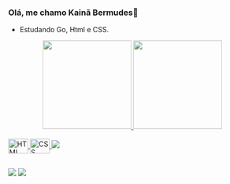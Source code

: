 ### Olá, me chamo Kainã Bermudes👋

- Estudando Go, Html e CSS.

<div align="center">
  <a href="https://github.com/devmeester">
  <img height="180em" src="https://github-readme-stats.vercel.app/api?username=devmeester&show_icons=true&theme=dracula&include_all_commits=true&count_private=true"/>
  <img height="180em" src="https://github-readme-stats.vercel.app/api/top-langs/?username=devmeester&layout=compact&langs_count=7&theme=dracula"/>
</div>
  
<div style="display: inline_block"><br>
  <img align="center" alt="HTML" height="30" width="40" src="https://cdn.jsdelivr.net/gh/devicons/devicon/icons/html5/html5-original.svg">
  <img align="center" alt="CSS" height="30" width="40" src="https://cdn.jsdelivr.net/gh/devicons/devicon/icons/css3/css3-original.svg">
  <img src="https://cdn.jsdelivr.net/gh/devicons/devicon/icons/go/go-original-wordmark.svg" />
</div>
  
##
  
<div>
 <a href="https://discord.gg/AbR2rqBE" target="_blank"><img src="https://img.shields.io/badge/Discord-7289DA?style=for-the-badge&logo=discord&logoColor=white" target="_blank"></a> 
  <a href = "mailto:kaina.bermudes@gmail.com"><img src="https://img.shields.io/badge/-Gmail-%23333?style=for-the-badge&logo=gmail&logoColor=white" target="_blank"></a>
</div>
